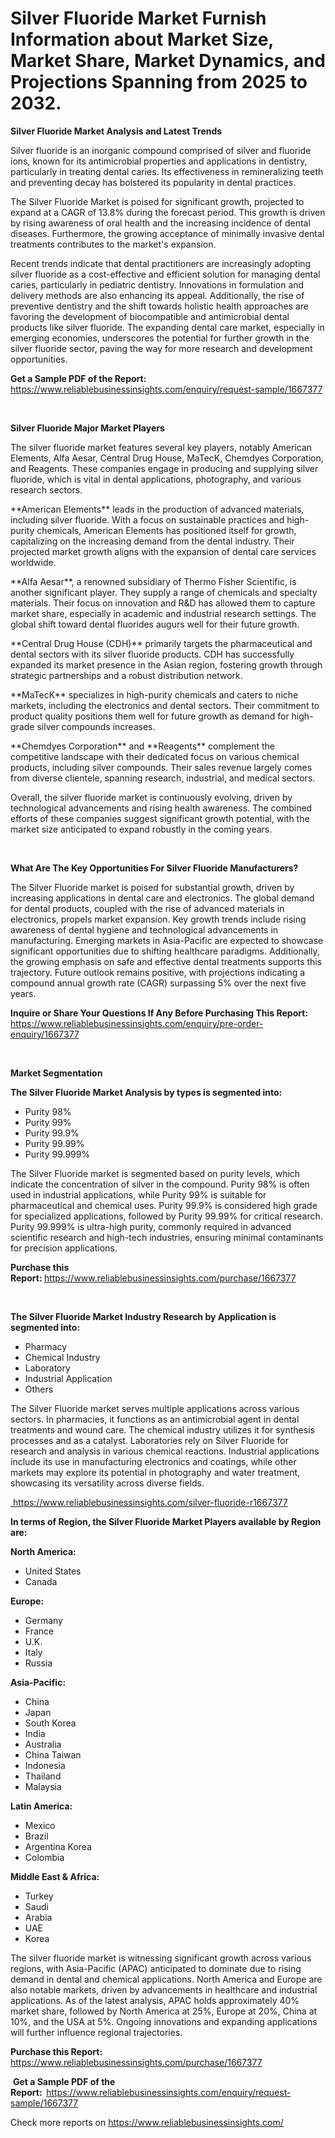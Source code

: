 <p><h1>Silver Fluoride Market Furnish Information about Market Size, Market Share, Market Dynamics, and Projections Spanning from 2025 to 2032.</h1></p><p><strong>Silver Fluoride Market Analysis and Latest Trends</strong></p>
<p><p>Silver fluoride is an inorganic compound comprised of silver and fluoride ions, known for its antimicrobial properties and applications in dentistry, particularly in treating dental caries. Its effectiveness in remineralizing teeth and preventing decay has bolstered its popularity in dental practices.</p><p>The Silver Fluoride Market is poised for significant growth, projected to expand at a CAGR of 13.8% during the forecast period. This growth is driven by rising awareness of oral health and the increasing incidence of dental diseases. Furthermore, the growing acceptance of minimally invasive dental treatments contributes to the market's expansion. </p><p>Recent trends indicate that dental practitioners are increasingly adopting silver fluoride as a cost-effective and efficient solution for managing dental caries, particularly in pediatric dentistry. Innovations in formulation and delivery methods are also enhancing its appeal. Additionally, the rise of preventive dentistry and the shift towards holistic health approaches are favoring the development of biocompatible and antimicrobial dental products like silver fluoride. The expanding dental care market, especially in emerging economies, underscores the potential for further growth in the silver fluoride sector, paving the way for more research and development opportunities.</p></p>
<p><strong>Get a Sample PDF of the Report:&nbsp;</strong> <a href="https://www.reliablebusinessinsights.com/enquiry/request-sample/1667377?utm_campaign=2255&utm_medium=2&utm_source=Github&utm_content=ia&utm_term=07032025&utm_id=silver-fluoride">https://www.reliablebusinessinsights.com/enquiry/request-sample/1667377</a></p>
<p>&nbsp;</p>
<p><strong>Silver Fluoride Major Market Players</strong></p>
<p><p>The silver fluoride market features several key players, notably American Elements, Alfa Aesar, Central Drug House, MaTecK, Chemdyes Corporation, and Reagents. These companies engage in producing and supplying silver fluoride, which is vital in dental applications, photography, and various research sectors.</p><p>**American Elements** leads in the production of advanced materials, including silver fluoride. With a focus on sustainable practices and high-purity chemicals, American Elements has positioned itself for growth, capitalizing on the increasing demand from the dental industry. Their projected market growth aligns with the expansion of dental care services worldwide.</p><p>**Alfa Aesar**, a renowned subsidiary of Thermo Fisher Scientific, is another significant player. They supply a range of chemicals and specialty materials. Their focus on innovation and R&D has allowed them to capture market share, especially in academic and industrial research settings. The global shift toward dental fluorides augurs well for their future growth.</p><p>**Central Drug House (CDH)** primarily targets the pharmaceutical and dental sectors with its silver fluoride products. CDH has successfully expanded its market presence in the Asian region, fostering growth through strategic partnerships and a robust distribution network.</p><p>**MaTecK** specializes in high-purity chemicals and caters to niche markets, including the electronics and dental sectors. Their commitment to product quality positions them well for future growth as demand for high-grade silver compounds increases.</p><p>**Chemdyes Corporation** and **Reagents** complement the competitive landscape with their dedicated focus on various chemical products, including silver compounds. Their sales revenue largely comes from diverse clientele, spanning research, industrial, and medical sectors.</p><p>Overall, the silver fluoride market is continuously evolving, driven by technological advancements and rising health awareness. The combined efforts of these companies suggest significant growth potential, with the market size anticipated to expand robustly in the coming years.</p></p>
<p>&nbsp;</p>
<p><strong>What Are The Key Opportunities For Silver Fluoride Manufacturers?</strong></p>
<p><p>The Silver Fluoride market is poised for substantial growth, driven by increasing applications in dental care and electronics. The global demand for dental products, coupled with the rise of advanced materials in electronics, propels market expansion. Key growth trends include rising awareness of dental hygiene and technological advancements in manufacturing. Emerging markets in Asia-Pacific are expected to showcase significant opportunities due to shifting healthcare paradigms. Additionally, the growing emphasis on safe and effective dental treatments supports this trajectory. Future outlook remains positive, with projections indicating a compound annual growth rate (CAGR) surpassing 5% over the next five years.</p></p>
<p><strong>Inquire or Share Your Questions If Any Before Purchasing This Report:</strong> <a href="https://www.reliablebusinessinsights.com/enquiry/pre-order-enquiry/1667377?utm_campaign=2255&utm_medium=2&utm_source=Github&utm_content=ia&utm_term=07032025&utm_id=silver-fluoride">https://www.reliablebusinessinsights.com/enquiry/pre-order-enquiry/1667377</a></p>
<p>&nbsp;</p>
<p><strong>Market Segmentation</strong></p>
<p><strong>The Silver Fluoride Market Analysis by types is segmented into:</strong></p>
<p><ul><li>Purity 98%</li><li>Purity 99%</li><li>Purity 99.9%</li><li>Purity 99.99%</li><li>Purity 99.999%</li></ul></p>
<p><p>The Silver Fluoride market is segmented based on purity levels, which indicate the concentration of silver in the compound. Purity 98% is often used in industrial applications, while Purity 99% is suitable for pharmaceutical and chemical uses. Purity 99.9% is considered high grade for specialized applications, followed by Purity 99.99% for critical research. Purity 99.999% is ultra-high purity, commonly required in advanced scientific research and high-tech industries, ensuring minimal contaminants for precision applications.</p></p>
<p><strong>Purchase this Report:&nbsp;</strong><a href="https://www.reliablebusinessinsights.com/purchase/1667377?utm_campaign=2255&utm_medium=2&utm_source=Github&utm_content=ia&utm_term=07032025&utm_id=silver-fluoride">https://www.reliablebusinessinsights.com/purchase/1667377</a></p>
<p>&nbsp;</p>
<p><strong>The Silver Fluoride Market Industry Research by Application is segmented into:</strong></p>
<p><ul><li>Pharmacy</li><li>Chemical Industry</li><li>Laboratory</li><li>Industrial Application</li><li>Others</li></ul></p>
<p><p>The Silver Fluoride market serves multiple applications across various sectors. In pharmacies, it functions as an antimicrobial agent in dental treatments and wound care. The chemical industry utilizes it for synthesis processes and as a catalyst. Laboratories rely on Silver Fluoride for research and analysis in various chemical reactions. Industrial applications include its use in manufacturing electronics and coatings, while other markets may explore its potential in photography and water treatment, showcasing its versatility across diverse fields.</p></p>
<p><a href="https://www.reliablebusinessinsights.com/silver-fluoride-r1667377?utm_campaign=2255&utm_medium=2&utm_source=Github&utm_content=ia&utm_term=07032025&utm_id=silver-fluoride">&nbsp;https://www.reliablebusinessinsights.com/silver-fluoride-r1667377</a></p>
<p><strong>In terms of Region, the Silver Fluoride Market Players available by Region are:</strong></p>
<p>
    <p> <strong> North America: </strong>
        <ul>
            <li>United States</li>
            <li>Canada</li>
        </ul>
        </p> 
    <p> <strong> Europe: </strong>
        <ul>
            <li>Germany</li>
            <li>France</li>
            <li>U.K.</li>
            <li>Italy</li>
            <li>Russia</li>
        </ul>
        </p> 
    <p> <strong> Asia-Pacific: </strong>
        <ul>
            <li>China</li>
            <li>Japan</li>
            <li>South Korea</li>
            <li>India</li>
            <li>Australia</li>
            <li>China Taiwan</li>
            <li>Indonesia</li>
            <li>Thailand</li>
            <li>Malaysia</li>
        </ul>
        </p> 
    <p> <strong> Latin America: </strong>
        <ul>
            <li>Mexico</li>
            <li>Brazil</li>
            <li>Argentina Korea</li>
            <li>Colombia</li>
        </ul>
        </p> 
    <p> <strong> Middle East & Africa: </strong>
        <ul>
            <li>Turkey</li>
            <li>Saudi</li>
            <li>Arabia</li>
            <li>UAE</li>
            <li>Korea</li>
        </ul>
    </p>
    </p>
<p><p>The silver fluoride market is witnessing significant growth across various regions, with Asia-Pacific (APAC) anticipated to dominate due to rising demand in dental and chemical applications. North America and Europe are also notable markets, driven by advancements in healthcare and industrial applications. As of the latest analysis, APAC holds approximately 40% market share, followed by North America at 25%, Europe at 20%, China at 10%, and the USA at 5%. Ongoing innovations and expanding applications will further influence regional trajectories.</p></p>
<p><strong>Purchase this Report: </strong><a href="https://www.reliablebusinessinsights.com/purchase/1667377?utm_campaign=2255&utm_medium=2&utm_source=Github&utm_content=ia&utm_term=07032025&utm_id=silver-fluoride">https://www.reliablebusinessinsights.com/purchase/1667377</a></p>
<p>&nbsp;<strong>Get a Sample PDF of the Report:&nbsp;&nbsp;</strong><a href="https://www.reliablebusinessinsights.com/enquiry/request-sample/1667377?utm_campaign=2255&utm_medium=2&utm_source=Github&utm_content=ia&utm_term=07032025&utm_id=silver-fluoride">https://www.reliablebusinessinsights.com/enquiry/request-sample/1667377</a></p>
<p><strong></strong></p>
<p>Check more reports on <a href="https://www.reliablebusinessinsights.com/?utm_campaign=2255&utm_medium=2&utm_source=Github&utm_content=ia&utm_term=07032025&utm_id=silver-fluoride">https://www.reliablebusinessinsights.com/</a></p>